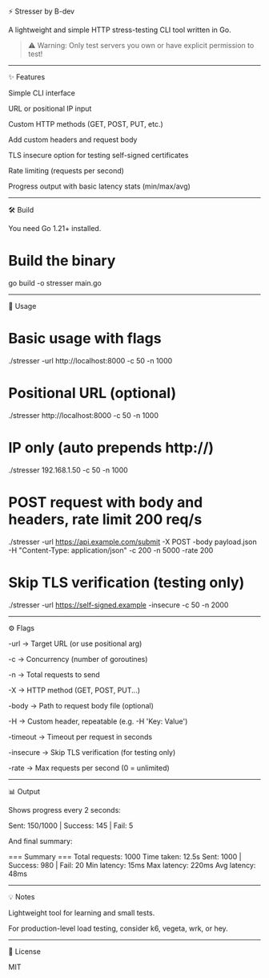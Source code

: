 ⚡ Stresser
by B-dev

A lightweight and simple HTTP stress-testing CLI tool written in Go.

> ⚠️ Warning: Only test servers you own or have explicit permission to test!




---

✨ Features

Simple CLI interface

URL or positional IP input

Custom HTTP methods (GET, POST, PUT, etc.)

Add custom headers and request body

TLS insecure option for testing self-signed certificates

Rate limiting (requests per second)

Progress output with basic latency stats (min/max/avg)



---

🛠️ Build

You need Go 1.21+ installed.

# Build the binary
go build -o stresser main.go


---

🚀 Usage

# Basic usage with flags
./stresser -url http://localhost:8000 -c 50 -n 1000

# Positional URL (optional)
./stresser http://localhost:8000 -c 50 -n 1000

# IP only (auto prepends http://)
./stresser 192.168.1.50 -c 50 -n 1000

# POST request with body and headers, rate limit 200 req/s
./stresser -url https://api.example.com/submit -X POST -body payload.json -H "Content-Type: application/json" -c 200 -n 5000 -rate 200

# Skip TLS verification (testing only)
./stresser -url https://self-signed.example -insecure -c 50 -n 2000


---

⚙️ Flags

-url  → Target URL (or use positional arg)

-c  → Concurrency (number of goroutines)

-n  → Total requests to send

-X  → HTTP method (GET, POST, PUT...)

-body  → Path to request body file (optional)

-H  → Custom header, repeatable (e.g. -H 'Key: Value')

-timeout  → Timeout per request in seconds

-insecure  → Skip TLS verification (for testing only)

-rate  → Max requests per second (0 = unlimited)



---

📊 Output

Shows progress every 2 seconds:

Sent: 150/1000 | Success: 145 | Fail: 5

And final summary:

=== Summary ===
Total requests: 1000
Time taken: 12.5s
Sent: 1000 | Success: 980 | Fail: 20
Min latency: 15ms
Max latency: 220ms
Avg latency: 48ms


---

💡 Notes

Lightweight tool for learning and small tests.

For production-level load testing, consider k6, vegeta, wrk, or hey.



---

📄 License

MIT

